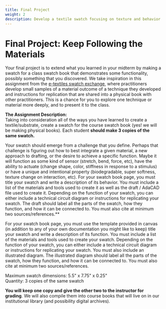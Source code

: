```yaml
---
title: Final Project
weight: 2
description: Develop a textile swatch focusing on texture and behavior.
---
```


# Final Project: Keep Following the Materials

Your final project is to extend what you learned in your midterm by making a swatch for a class swatch book that demonstrates some functionality, possibly something that you discovered. We take inspiration in this assignment from the [e-textiles swatch exchange](http://etextile-summercamp.org/2013/?cat=12), where practitioners develop small samples of a material outcome of a technique they developed and instructions for replication that are shared into a physical book with other practitioners. This is a chance for you to explore one technique or material more deeply, and to present it to the class.

**The Assignment Description:**   
Taking into consideration all of the ways you have learned to create a textile/substrate, create a swatch for the course swatch book \(yes! we will be making physical books\). Each student **should make 3 copies of the same swatch.** 

Your swatch should emerge from a challenge that you define. Perhaps that challenge is figuring out how to best integrate a given material, a new approach to drafting, or the desire to achieve a specific function. Maybe it will function as some kind of sensor \(stretch, bend, force, etc\), have the ability to actuate \(change shape, color, stiffness in response to a stimulus\) or have a unique and intentional property \(biodegradable, super softness, texture change on interaction, etc\). For your swatch book page, you must title your swatch and write a description of its behavior. You must include a list of the materials and tools used to create it as well as the draft / AdaCAD file used to create it. Depending on the function of your swatch, you can either include a technical circuit diagram or instructions for replicating your swatch. The draft should label all the parts of the swatch, how they function, and how it can be connected to. You must also cite at minimum two sources/references.** 

For your swatch book page, you must use the template provided in canvas  \(in addition to any of your own documentation you might like to keep\) title your swatch and write a description of its function. You must include a list of the materials and tools used to create your swatch. Depending on the function of your swatch, you can either include a technical circuit diagram or instructions for replicating your swatch. You must also include an illustrated diagram. The illustrated diagram should label all the parts of the swatch, how they function, and how it can be connected to. You must also cite at minimum two sources/references. 

Maximum swatch dimensions: 5.5" x 7.75" x 0.25"  
Quantity: 3 copies of the same swatch  
  
**You will keep one copy and give the other two to the instructor for grading**. We will also compile them into course books that will live on in our institutional library \(and possibility digital archives\).  
<!-- 
Please review the deadlines and phases of the project in the table below for details on each phase: 

Below, you will 

| **Item** | Percent of Final Grade | Date Due |
| :--- | :--- | :--- |
| Deliverable 1: [Concept](midterm.md#deliverable-1-concept---due-wednesday-1012) | 10% | ?? |
| Deliverable 2: [Physical Swatches](midterm.md#d2) | 40% | 10/31 |
| Deliverable 3: [Documentation](midterm.md#d3) | 40% | 10/31 |
| Deliverable 4: [Presentation](midterm.md#deliverable-2-swatch-and-documentation-due-10-31) | 10% | 10/31 |



### Deliverable 1: Concept - Due Wednesday 10/12 

Bring a concept that you'd like to explore, some materials you might need to achieve it, to class October 12. You will use this class to present your concept to your peers for feedback. Come to class prepared with a description of the swatch you are planning to develop as well as a sense of what you are going to test, why and how you are going to do those tests. 


### Deliverable 2: Physical Swatches - Due 10/31 

Make 3 physical copies of your swatch and bring them to class on 10/31.

### Deliverable 3: Documentation - Due 10/31 

Turn in your documentation page as a PDF via Canvas \(the instructors will print it and attach your swatch to it. You must use the template provided on Canvas, but are also welcome to submit any additional materials you added to a personal blog or project page. 

### Deliverable 4: Presentation - Due 10/31 

You will present your swatch to the class on 10/31. Each student will have ~5 minutes for presentation and feedback. Prepare a short \(about 3 minute\) presentation that explains what you have made and how you developed the concept. 

Please submit this presentation via Canvas as a Google Slides Presentation so professor Devendorf can load them all, and present them all,  Please also prepare one question for the class so we can provide you feedback on your idea. 

Turn in a link to your presentation on Canvas by 9am on 10/31

## Rubric

We will grade according to the following template

| **Item** | Max Point Value |
| :--- | :--- |
| **Concept \(Deliverable 1\)** | **+10** |
| **Working Physical Swatches \(Deliverable 2\)** | **+40** |
| **Documentation Sheet \(Deliverable 3\)** | **+40** |
| -- _Description_ | _+10_ |
| _-- Title_ | _+2_ |
| _-- References_ | _+3_ |
| _-- Illustration_ | _+9_ |
| _--Materials_ | _+3_ |
| _--Tools_ | _+3_ |
| _--Diagram OR Instructions_ | _+10_ |
| **Presentation \(Deliverable 4\)** | **+10** |

###  -->



